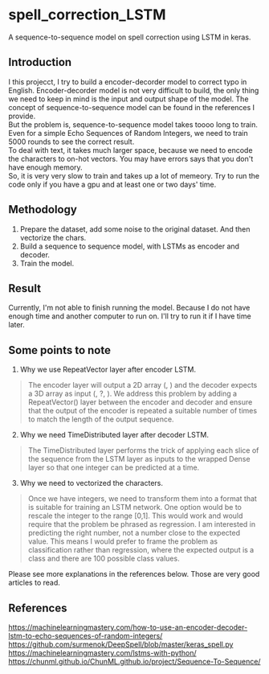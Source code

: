 # spell_correction_LSTM
A sequence-to-sequence model on spell correction using LSTM in keras.

## Introduction

I this projecct, I try to build a encoder-decorder model to correct typo in English. 
Encoder-decorder model is not very difficult to build, the only thing we need to keep in mind is the input and output shape of the model. 
The concept of sequence-to-sequence model can be found in the references I provide. </br>
But the problem is, sequence-to-sequence model takes toooo long to train. 
Even for a simple Echo Sequences of Random Integers, we need to train 5000 rounds to see the correct result. </br>
To deal with text, it takes much larger space, because we need to encode the characters to on-hot vectors.
You may have errors says that you don't have enough memory. </br>
So, it is very very slow to train and takes up a lot of memeory. Try to run the code only if you have a gpu and at least one or two days' time.

## Methodology

1. Prepare the dataset, add some noise to the original dataset. And then vectorize the chars.
2. Build a sequence to sequence model, with LSTMs as encoder and decoder. 
3. Train the model.

## Result

Currently, I'm not able to finish running the model. Because I do not have enough time and another computer to run on. 
I'll try to run it if I have time later.

## Some points to note

1. Why we use RepeatVector layer after encoder LSTM.
> The encoder layer will output a 2D array (, ) and the decoder expects a 3D array as input (, ?, ).
We address this problem by adding a RepeatVector() layer between the encoder and decoder 
and ensure that the output of the encoder is repeated a suitable number of times to match the length of the output sequence.

2. Why we need TimeDistributed layer after decoder LSTM.
> The TimeDistributed layer performs the trick of applying each slice of the sequence from the LSTM layer as inputs 
to the wrapped Dense layer so that one integer can be predicted at a time. 

 3. Why we need to vectorized the characters.
 > Once we have integers, we need to transform them into a format that is suitable for training an LSTM network. 
 One option would be to rescale the integer to the range [0,1]. This would work and would require that the problem be phrased as regression.
 I am interested in predicting the right number, not a number close to the expected value. 
 This means I would prefer to frame the problem as classification rather than regression, 
 where the expected output is a class and there are 100 possible class values.
 
Please see more explanations in the references below. Those are very good articles to read.

## References
https://machinelearningmastery.com/how-to-use-an-encoder-decoder-lstm-to-echo-sequences-of-random-integers/ </br>
https://github.com/surmenok/DeepSpell/blob/master/keras_spell.py </br>
https://machinelearningmastery.com/lstms-with-python/ </br>
https://chunml.github.io/ChunML.github.io/project/Sequence-To-Sequence/
